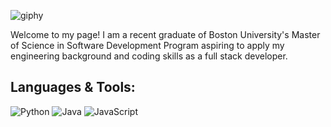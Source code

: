 ![giphy](https://user-images.githubusercontent.com/87158392/183985549-fb0cec10-ac97-4d44-b182-f2b93cede51a.gif)

<p>Welcome to my page! I am a recent graduate of Boston University's Master of Science in Software Development Program aspiring to apply my engineering background and coding skills as a full stack developer.</p>

<h2>Languages & Tools:</h2>

![Python](https://img.shields.io/badge/-Python-FFD43B?logo=python&style=plastic)
![Java](https://img.shields.io/badge/Java-orange?logo=java&style=plastic)
![JavaScript](https://img.shields.io/badge/JavaScript-323330?logo=javascript&style=for-the-badge&logo=python&logoColor=blu&style=plastic)
